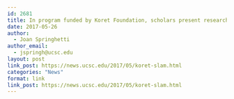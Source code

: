```yaml
---
id: 2681
title: In program funded by Koret Foundation, scholars present research at poster slam
date: 2017-05-26
author:
  - Joan Springhetti
author_email:
  - jspringh@ucsc.edu
layout: post
link_post: https://news.ucsc.edu/2017/05/koret-slam.html
categories: "News"
format: link
link_post: https://news.ucsc.edu/2017/05/koret-slam.html
---
```

